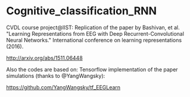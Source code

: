 # Cognitive_classification_RNN
CVDL course project@IIST: Replication of the paper by Bashivan, et al. "Learning Representations from EEG with Deep Recurrent-Convolutional Neural Networks." International conference on learning representations (2016).

http://arxiv.org/abs/1511.06448

Also the codes are based on:
Tensorflow implementation of the paper simulations (thanks to @YangWangsky):

https://github.com/YangWangsky/tf_EEGLearn
